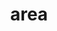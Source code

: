 ---
category: 4-letters
denotation: null
name: area
reference_link: https://www.etymonline.com/word/area
root_language: null
root_name: null
title: area
type: free
word_sums:
- respelling: area
  sum: 'Area + '
---